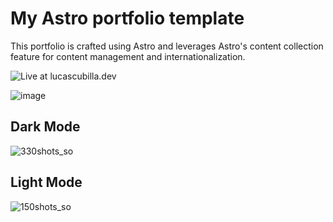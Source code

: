 # My Astro portfolio template

This portfolio is crafted using Astro and leverages Astro's content collection feature for content management and internationalization.

![Live at lucascubilla.dev](https://www.lucascubilla.dev/)

![image](https://github.com/LICF01/my-portfolio/assets/41651420/e5275bca-748d-4cac-b45d-55069093bfa2)

## Dark Mode
![330shots_so](https://github.com/LICF01/my-portfolio/assets/41651420/53f05db0-4542-4e50-bfb8-9fb08ac7aed0)

## Light Mode
![150shots_so](https://github.com/LICF01/my-portfolio/assets/41651420/63a18bfb-b933-412f-b8e5-3e72788187a9)

